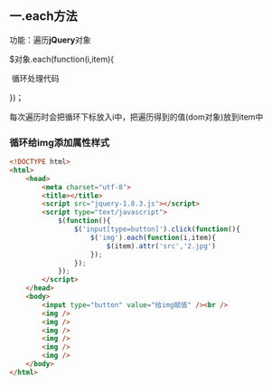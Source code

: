## 一.each方法

功能：遍历**jQuery**对象

$对象.each(function(i,item){

​	循环处理代码

})；

每次遍历时会把循环下标放入i中，把遍历得到的值(dom对象)放到item中

### 循环给img添加属性样式

```html
<!DOCTYPE html>
<html>
	<head>
		<meta charset="utf-8">
		<title></title>
		<script src="jquery-1.8.3.js"></script>
		<script type="text/javascript">
			$(function(){
				$('input[type=button]').click(function(){
					$('img').each(function(i,item){
						$(item).attr('src','2.jpg')
					});
				});
			});
		</script>
	</head>
	<body>
		<input type="button" value="给img赋值" /><br />
		<img />
		<img />
		<img />
		<img />
		<img />
		<img />
	</body>
</html>

```

